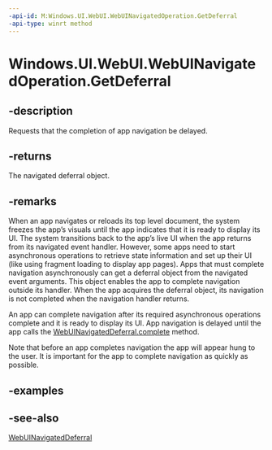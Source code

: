 ```yaml
---
-api-id: M:Windows.UI.WebUI.WebUINavigatedOperation.GetDeferral
-api-type: winrt method
---
```


<!-- Method syntax
public Windows.UI.WebUI.WebUINavigatedDeferral GetDeferral()
-->

# Windows.UI.WebUI.WebUINavigatedOperation.GetDeferral

## -description
Requests that the completion of app navigation be delayed.

## -returns
The navigated deferral object.

## -remarks
When an app navigates or reloads its top level document, the system freezes the app’s visuals until the app indicates that it is ready to display its UI. The system transitions back to the app’s live UI when the app returns from its navigated event handler. However, some apps need to start asynchronous operations to retrieve state information and set up their UI (like using fragment loading to display app pages). Apps that must complete navigation asynchronously can get a deferral object from the navigated event arguments. This object enables the app to complete navigation outside its handler. When the app acquires the deferral object, its navigation is not completed when the navigation handler returns.

An app can complete navigation after its required asynchronous operations complete and it is ready to display its UI. App navigation is delayed until the app calls the [WebUINavigatedDeferral.complete](webuinavigateddeferral_complete_1807836922.md) method.

Note that before an app completes navigation the app will appear hung to the user. It is important for the app to complete navigation as quickly as possible.

## -examples

## -see-also
[WebUINavigatedDeferral](webuinavigatedoperation_getdeferral_254836512.md)